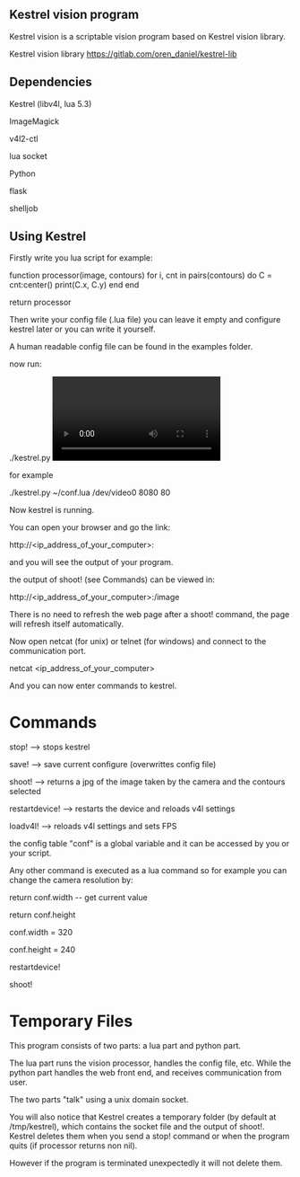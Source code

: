 ## Kestrel vision program

Kestrel vision is a scriptable vision program based on Kestrel vision library.

Kestrel vision library
https://gitlab.com/oren_daniel/kestrel-lib


## Dependencies

Kestrel (libv4l, lua 5.3)

ImageMagick

v4l2-ctl

lua socket

Python

flask

shelljob



## Using Kestrel

Firstly write you lua script for example:

function processor(image, contours)
	for i, cnt in pairs(contours) do
		C = cnt:center()
		print(C.x, C.y)
	end
end

return processor


Then write your config file (.lua file)
you can leave it empty and configure kestrel later 
or you can write it yourself.

A human readable config file can be found in the examples folder.

now run:

./kestrel.py <config file> <video source> <communication port> <web port>

for example

./kestrel.py ~/conf.lua /dev/video0 8080 80

Now kestrel is running.

You can open your browser and go the link:

http://<ip_address_of_your_computer>:<web port>

and you will see the output of your program.

the output of shoot! (see Commands) can be viewed in:

http://<ip_address_of_your_computer>:<web port>/image

There is no need to refresh the web page after a shoot! command,
the page will refresh itself automatically.

Now open netcat (for unix) or telnet (for windows) and connect to
the communication port.

netcat <ip_address_of_your_computer> <communication port>

And you can now enter commands to kestrel.

# Commands

stop! --> stops kestrel

save! --> save current configure (overwrittes config file)

shoot! --> returns a jpg of the image taken by the camera and the contours selected

restartdevice! --> restarts the device and reloads v4l settings

loadv4l! --> reloads v4l settings and sets FPS

the config table "conf" is a global variable and it can be accessed by you or your script.


Any other command is executed as a lua command
so for example you can change the camera resolution by:

return conf.width -- get current value

return conf.height

conf.width = 320

conf.height = 240

restartdevice!

shoot!


# Temporary Files

This program consists of two parts: a lua part and python part.

The lua part runs the vision processor, handles the config file, etc. 
While the python part handles the web front end, and receives communication from user.

The two parts "talk" using a unix domain socket. 

You will also notice that Kestrel creates a temporary folder (by default at /tmp/kestrel),
which contains the socket file and the output of shoot!.
Kestrel deletes them when you send a stop! command or when the program quits (if processor returns non nil).

However if the program is terminated unexpectedly it will not delete them.
 
